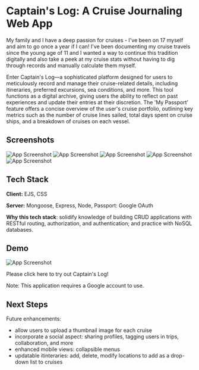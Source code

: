 
# Captain's Log: A Cruise Journaling Web App
My family and I have a deep passion for cruises - I've been on 17 myself and aim to go once a year if I can! I've been documenting my cruise travels since the young age of 11 and I wanted a way to continue this tradition digitally and also take a peek at my cruise stats without having to dig through records and manually calculate them myself.

Enter Captain's Log—a sophisticated platform designed for users to meticulously record and manage their cruise-related details, including itineraries, preferred excursions, sea conditions, and more. This tool functions as a digital archive, giving users the ability to reflect on past experiences and update their entries at their discretion. The 'My Passport' feature offers a concise overview of the user's cruise portfolio, outlining key metrics such as the number of cruise lines sailed, total days spent on cruise ships, and a breakdown of cruises on each vessel.


## Screenshots

![App Screenshot](https://i.imgur.com/DXOsklc.png)
![App Screenshot](https://i.imgur.com/xJvbdVT.png)
![App Screenshot](https://i.imgur.com/zyYncTG.png)
![App Screenshot](https://i.imgur.com/FuE97dE.png)
![App Screenshot](https://i.imgur.com/8nPt4Xq.png)


## Tech Stack

**Client:** EJS, CSS

**Server:** Mongoose, Express, Node, Passport: Google OAuth

**Why this tech stack**: solidify knowledge of building CRUD applications with RESTful routing, authorization, and authentication; and practice with NoSQL databases.


## Demo

![App Screenshot](https://media.giphy.com/media/v1.Y2lkPTc5MGI3NjExNG5kd3MxN2YwZTdtNDBzc215Nm14cHp0Mmo2anZxZmUwNmh4ZWhpaCZlcD12MV9pbnRlcm5hbF9naWZfYnlfaWQmY3Q9Zw/21UbIzdRV734x1NnaF/giphy.gif)

Please click here to try out Captain's Log!

Note: This application requires a Google account to use. 
## Next Steps

Future enhancements:
- allow users to upload a thumbnail image for each cruise
- incorporate a social aspect: sharing profiles, tagging users in trips, collaboration, and more
- enhanced mobile views: collapsible menus 
- updatable itinteraries: add, delete, modify locations to add as a drop-down list to cruises
